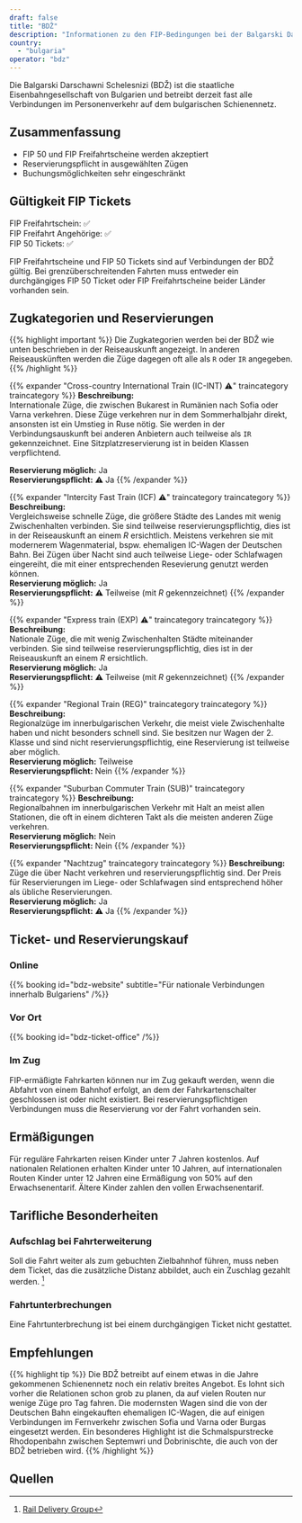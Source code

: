 ```yaml
---
draft: false
title: "BDŽ"
description: "Informationen zu den FIP-Bedingungen bei der Balgarski Darschawni Schelesnizi (BDŽ)."
country:
  - "bulgaria"
operator: "bdz"
---
```


Die Balgarski Darschawni Schelesnizi (BDŽ) ist die staatliche Eisenbahngesellschaft von Bulgarien und betreibt derzeit fast alle Verbindungen im Personenverkehr auf dem bulgarischen Schienennetz.

## Zusammenfassung

- FIP 50 und FIP Freifahrtscheine werden akzeptiert
- Reservierungspflicht in ausgewählten Zügen
- Buchungsmöglichkeiten sehr eingeschränkt

## Gültigkeit FIP Tickets

FIP Freifahrtschein: ✅ \
FIP Freifahrt Angehörige: ✅ \
FIP 50 Tickets: ✅

FIP Freifahrtscheine und FIP 50 Tickets sind auf Verbindungen der BDŽ gültig. Bei grenzüberschreitenden Fahrten muss entweder ein durchgängiges FIP 50 Ticket oder FIP Freifahrtscheine beider Länder vorhanden sein.

## Zugkategorien und Reservierungen

{{% highlight important %}}
Die Zugkategorien werden bei der BDŽ wie unten beschrieben in der Reiseauskunft angezeigt. In anderen Reiseauskünften werden die Züge dagegen oft alle als `R` oder `IR` angegeben.
{{% /highlight %}}

{{% expander "Cross-country International Train (IC-INT) ⚠️" traincategory traincategory %}}
**Beschreibung:** \
Internationale Züge, die zwischen Bukarest in Rumänien nach Sofia oder Varna verkehren. Diese Züge verkehren nur in dem Sommerhalbjahr direkt, ansonsten ist ein Umstieg in Ruse nötig. Sie werden in der Verbindungsauskunft bei anderen Anbietern auch teilweise als `IR` gekennzeichnet. Eine Sitzplatzreservierung ist in beiden Klassen verpflichtend.

**Reservierung möglich:** Ja \
**Reservierungspflicht:** ⚠️ Ja
{{% /expander %}}

{{% expander "Intercity Fast Train (ICF) ⚠️" traincategory traincategory %}}
**Beschreibung:** \
Vergleichsweise schnelle Züge, die größere Städte des Landes mit wenig Zwischenhalten verbinden. Sie sind teilweise reservierungspflichtig, dies ist in der Reiseauskunft an einem _R_ ersichtlich. Meistens verkehren sie mit modernerem Wagenmaterial, bspw. ehemaligen IC-Wagen der Deutschen Bahn. Bei Zügen über Nacht sind auch teilweise Liege- oder Schlafwagen eingereiht, die mit einer entsprechenden Resevierung genutzt werden können. \
**Reservierung möglich:** Ja \
**Reservierungspflicht:** ⚠️ Teilweise (mit _R_ gekennzeichnet)
{{% /expander %}}

{{% expander "Express train (EXP) ⚠️" traincategory traincategory %}}
**Beschreibung:** \
Nationale Züge, die mit wenig Zwischenhalten Städte miteinander verbinden. Sie sind teilweise reservierungspflichtig, dies ist in der Reiseauskunft an einem _R_ ersichtlich. \
**Reservierung möglich:** Ja \
**Reservierungspflicht:** ⚠️ Teilweise (mit _R_ gekennzeichnet)
{{% /expander %}}

{{% expander "Regional Train (REG)" traincategory traincategory %}}
**Beschreibung:** \
Regionalzüge im innerbulgarischen Verkehr, die meist viele Zwischenhalte haben und nicht besonders schnell sind. Sie besitzen nur Wagen der 2. Klasse und sind nicht reservierungspflichtig, eine Reservierung ist teilweise aber möglich. \
**Reservierung möglich:** Teilweise \
**Reservierungspflicht:** Nein
{{% /expander %}}

{{% expander "Suburban Commuter Train (SUB)" traincategory traincategory %}}
**Beschreibung:** \
Regionalbahnen im innerbulgarischen Verkehr mit Halt an meist allen Stationen, die oft in einem dichteren Takt als die meisten anderen Züge verkehren. \
**Reservierung möglich:** Nein \
**Reservierungspflicht:** Nein
{{% /expander %}}

{{% expander "Nachtzug" traincategory traincategory %}}
**Beschreibung:** \
Züge die über Nacht verkehren und reservierungspflichtig sind. Der Preis für Reservierungen im Liege- oder Schlafwagen sind entsprechend höher als übliche Reservierungen. \
**Reservierung möglich:** Ja \
**Reservierungspflicht:** ⚠️ Ja
{{% /expander %}}

## Ticket- und Reservierungskauf

### Online

{{% booking id="bdz-website"
subtitle="Für nationale Verbindungen innerhalb Bulgariens" /%}}

### Vor Ort

{{% booking id="bdz-ticket-office" /%}}

### Im Zug

FIP-ermäßigte Fahrkarten können nur im Zug gekauft werden, wenn die Abfahrt von einem Bahnhof erfolgt, an dem der Fahrkartenschalter geschlossen ist oder nicht existiert. Bei reservierungspflichtigen Verbindungen muss die Reservierung vor der Fahrt vorhanden sein.

## Ermäßigungen

Für reguläre Fahrkarten reisen Kinder unter 7 Jahren kostenlos. Auf nationalen Relationen erhalten Kinder unter 10 Jahren, auf internationalen Routen Kinder unter 12 Jahren eine Ermäßigung von 50% auf den Erwachsenentarif. Ältere Kinder zahlen den vollen Erwachsenentarif.

## Tarifliche Besonderheiten

### Aufschlag bei Fahrterweiterung

Soll die Fahrt weiter als zum gebuchten Zielbahnhof führen, muss neben dem Ticket, das die zusätzliche Distanz abbildet, auch ein Zuschlag gezahlt werden. [^1]

### Fahrtunterbrechungen

Eine Fahrtunterbrechung ist bei einem durchgängigen Ticket nicht gestattet.

## Empfehlungen

{{% highlight tip %}}
Die BDŽ betreibt auf einem etwas in die Jahre gekommenen Schienennetz noch ein relativ breites Angebot. Es lohnt sich vorher die Relationen schon grob zu planen, da auf vielen Routen nur wenige Züge pro Tag fahren. Die modernsten Wagen sind die von der Deutschen Bahn eingekauften ehemaligen IC-Wagen, die auf einigen Verbindungen im Fernverkehr zwischen Sofia und Varna oder Burgas eingesetzt werden. Ein besonderes Highlight ist die Schmalspurstrecke Rhodopenbahn zwischen Septemwri und Dobrinischte, die auch von der BDŽ betrieben wird.
{{% /highlight %}}

## Quellen

[^1]: [Rail Delivery Group](https://www.raildeliverygroup.com/rst/europe-and-fip.html)
